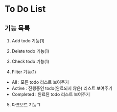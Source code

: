 # To Do List 

## 기능 목록
1. Add todo 기능(1)

2. Delete todo 기능(1)

3. Check todo 기능(1)

4. Filter 기능(1)
- All : 모든 todo 리스트 보여주기 
- Active : 진행중인 todo(완료되지 않은) 리스트 보여주기
- Completed : 완료된 todo 리스트 보여주기

5. 다크모드 기능`1
